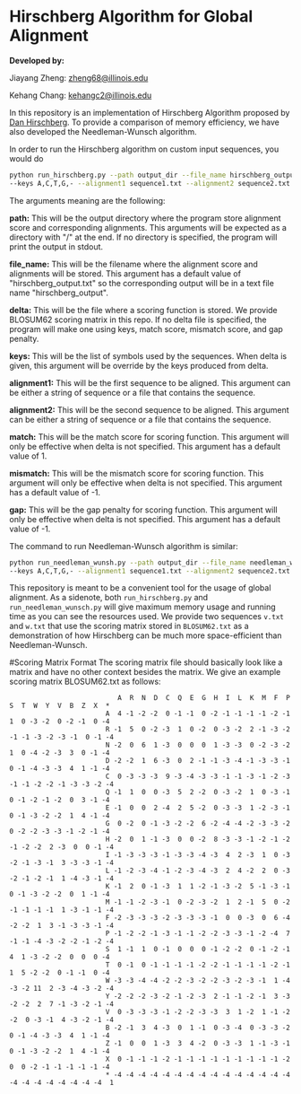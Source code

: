 # Hirschberg Algorithm for Global Alignment
**Developed by:**

Jiayang Zheng: [zheng68@illinois.edu](zheng68@illinois.edu)

Kehang Chang: [kehangc2@illinois.edu](kehangc2@illinois.edu)

In this repository is an implementation of Hirschberg Algorithm proposed by [Dan Hirschberg](https://en.wikipedia.org/wiki/Hirschberg%27s_algorithm).
To provide a comparison of memory efficiency, we have also developed the Needleman-Wunsch algorithm.

In order to run the Hirschberg algorithm on custom input sequences, you would do
```bash
python run_hirschberg.py --path output_dir --file_name hirschberg_output.txt --delta score_matrix.txt 
--keys A,C,T,G,- --alignment1 sequence1.txt --alignment2 sequence2.txt --match 1 --mismatch -1 --gap -1
```
The arguments meaning are the following:

**path:** This will be the output directory where the program store alignment score and corresponding alignments.
This arguments will be expected as a directory with "/" at the end. If no directory is specified, the program will
print the output in stdout.

**file_name:** This will be the filename where the alignment score and alignments will be stored. This argument has a 
default value of "hirschberg_output.txt" so the corresponding output will be in a text file name "hirschberg_output".

**delta:** This will be the file where a scoring function is stored. We provide BLOSUM62 scoring matrix in this repo.
If no delta file is specified, the program will make one using keys, match score, mismatch score, and gap penalty.

**keys:** This will be the list of symbols used by the sequences. When delta is given, this argument will be override by
the keys produced from delta.

**alignment1:** This will be the first sequence to be aligned. This argument can be either a string of sequence or a file that
contains the sequence.

**alignment2:** This will be the second sequence to be aligned. This argument can be either a string of sequence or a file that
contains the sequence.

**match:** This will be the match score for scoring function. This argument will only be effective when delta is not
specified. This argument has a default value of 1.

**mismatch:** This will be the mismatch score for scoring function. This argument will only be effective when delta is not
specified. This argument has a default value of -1.

**gap:** This will be the gap penalty for scoring function. This argument will only be effective when delta is not
specified. This argument has a default value of -1.

The command to run Needleman-Wunsch algorithm is similar:
```bash
python run_needleman_wunsh.py --path output_dir --file_name needleman_wunsch_output.txt --delta score_matrix.txt 
--keys A,C,T,G,- --alignment1 sequence1.txt --alignment2 sequence2.txt --match 1 --mismatch -1 --gap -1
```

This repository is meant to be a convenient tool for the usage of global alignment. As a sidenote, both `run_hirschberg.py`
and `run_needleman_wunsch.py` will give maximum memory usage and running time as you can see the resources used.
We provide two sequences `v.txt` and `w.txt` that use the scoring matrix stored in `BLOSUM62.txt` as a demonstration of
how Hirschberg can be much more space-efficient than Needleman-Wunsch.

#Scoring Matrix Format
The scoring matrix file should basically look like a matrix and have no other context besides the matrix.
We give an example scoring matrix BLOSUM62.txt as follows:
```
                           A  R  N  D  C  Q  E  G  H  I  L  K  M  F  P  S  T  W  Y  V  B  Z  X  *
                        A  4 -1 -2 -2  0 -1 -1  0 -2 -1 -1 -1 -1 -2 -1  1  0 -3 -2  0 -2 -1  0 -4 
                        R -1  5  0 -2 -3  1  0 -2  0 -3 -2  2 -1 -3 -2 -1 -1 -3 -2 -3 -1  0 -1 -4 
                        N -2  0  6  1 -3  0  0  0  1 -3 -3  0 -2 -3 -2  1  0 -4 -2 -3  3  0 -1 -4 
                        D -2 -2  1  6 -3  0  2 -1 -1 -3 -4 -1 -3 -3 -1  0 -1 -4 -3 -3  4  1 -1 -4 
                        C  0 -3 -3 -3  9 -3 -4 -3 -3 -1 -1 -3 -1 -2 -3 -1 -1 -2 -2 -1 -3 -3 -2 -4 
                        Q -1  1  0  0 -3  5  2 -2  0 -3 -2  1  0 -3 -1  0 -1 -2 -1 -2  0  3 -1 -4 
                        E -1  0  0  2 -4  2  5 -2  0 -3 -3  1 -2 -3 -1  0 -1 -3 -2 -2  1  4 -1 -4 
                        G  0 -2  0 -1 -3 -2 -2  6 -2 -4 -4 -2 -3 -3 -2  0 -2 -2 -3 -3 -1 -2 -1 -4 
                        H -2  0  1 -1 -3  0  0 -2  8 -3 -3 -1 -2 -1 -2 -1 -2 -2  2 -3  0  0 -1 -4 
                        I -1 -3 -3 -3 -1 -3 -3 -4 -3  4  2 -3  1  0 -3 -2 -1 -3 -1  3 -3 -3 -1 -4 
                        L -1 -2 -3 -4 -1 -2 -3 -4 -3  2  4 -2  2  0 -3 -2 -1 -2 -1  1 -4 -3 -1 -4 
                        K -1  2  0 -1 -3  1  1 -2 -1 -3 -2  5 -1 -3 -1  0 -1 -3 -2 -2  0  1 -1 -4 
                        M -1 -1 -2 -3 -1  0 -2 -3 -2  1  2 -1  5  0 -2 -1 -1 -1 -1  1 -3 -1 -1 -4 
                        F -2 -3 -3 -3 -2 -3 -3 -3 -1  0  0 -3  0  6 -4 -2 -2  1  3 -1 -3 -3 -1 -4 
                        P -1 -2 -2 -1 -3 -1 -1 -2 -2 -3 -3 -1 -2 -4  7 -1 -1 -4 -3 -2 -2 -1 -2 -4 
                        S  1 -1  1  0 -1  0  0  0 -1 -2 -2  0 -1 -2 -1  4  1 -3 -2 -2  0  0  0 -4 
                        T  0 -1  0 -1 -1 -1 -1 -2 -2 -1 -1 -1 -1 -2 -1  1  5 -2 -2  0 -1 -1  0 -4 
                        W -3 -3 -4 -4 -2 -2 -3 -2 -2 -3 -2 -3 -1  1 -4 -3 -2 11  2 -3 -4 -3 -2 -4 
                        Y -2 -2 -2 -3 -2 -1 -2 -3  2 -1 -1 -2 -1  3 -3 -2 -2  2  7 -1 -3 -2 -1 -4 
                        V  0 -3 -3 -3 -1 -2 -2 -3 -3  3  1 -2  1 -1 -2 -2  0 -3 -1  4 -3 -2 -1 -4 
                        B -2 -1  3  4 -3  0  1 -1  0 -3 -4  0 -3 -3 -2  0 -1 -4 -3 -3  4  1 -1 -4 
                        Z -1  0  0  1 -3  3  4 -2  0 -3 -3  1 -1 -3 -1  0 -1 -3 -2 -2  1  4 -1 -4 
                        X  0 -1 -1 -1 -2 -1 -1 -1 -1 -1 -1 -1 -1 -1 -2  0  0 -2 -1 -1 -1 -1 -1 -4 
                        * -4 -4 -4 -4 -4 -4 -4 -4 -4 -4 -4 -4 -4 -4 -4 -4 -4 -4 -4 -4 -4 -4 -4  1 
``` 